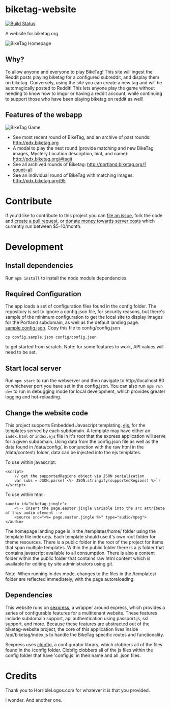 # biketag-website

[![Build Status][travis-image]](https://travis-ci.org/KenEucker/biketag-website)

A website for biketag.org

![BikeTag Homepage](https://i.imgur.com/gVYRQYTm.png)

## Why?

To allow anyone and everyone to play BikeTag! This site will ingest the Reddit posts playing biketag for a configured subreddit, and display them on biketag. Conversely, using the site you can create a new tag and will be automagically posted to Reddit! This lets anyone play the game without needing to know how to imgur or having a reddit account, while continuing to support those who have been playing biketag on reddit as well!

## Features of the webapp

![BikeTag Game](https://i.imgur.com/Vq7mweWm.png)

-   See most recent round of BikeTag, and an archive of past rounds: http://pdx.biketag.org
-   A modal to play the next round (provide matching and new BikeTag images, Mystery Location description, hint, and name): http://pdx.biketag.org/#tagit
-   See all archived rounds of Biketag: http://portland.biketag.org/?count=all
-   See an individual round of BikeTag with matching images: http://pdx.biketag.org/95

# Contribute

If you'd like to contribute to this project you can [file an issue](https://github.com/keneucker/biketag-website/issues), fork the code and [create a pull request](https://github.com/keneucker/biketag-website/pulls), or [donate money towards server costs](https://paypal.me/KenEucker) which currently run between \$5-10/month.

# Development

## Install dependencies

Run `npm install` to install the node module dependencies.

## Required Configuration

The app loads a set of configuration files found in the config folder. The repository is set to ignore a config.json file, for security reasons, but there's sample of the minimum configuration to get the local site to display images for the Portland subdomain, as well as the default landing page. [sample.config.json](config.sample.json). Copy this file to config/config.json

`cp config.sample.json config/config.json`

to get started from scratch. Note: for some features to work, API values will need to be set.

## Start local server

Run `npm start` to run the webserver and then navigate to http://localhost:80 or whichever port you have set in the config.json. You can also run `npm run dev` to run in debugging mode for local development, which provides greater logging and hot-reloading.

## Change the website code

This project supports Embedded Javascript templating, [ejs](https://ejs.co/), for the templates served by each subdomain. A template may have either an `index.html` or `index.ejs` file in it's root that the express application will serve for a given subdomain. Using data from the config.json file as well as the data found in /data/config/, in conjunction with the raw html in the /data/content/ folder, data can be injected into the ejs templates.

To use within javascript:

```
<script>
	// get the supportedRegions object via JSON serialization
	var subs = JSON.parse(`<%- JSON.stringify(supportedRegions) %>`)
</script>
```

To use within html:

```
<audio id="biketag-jingle">
	<!-- insert the page.easter.jingle variable into the src attribute of this audio element -->
	<source src="<%= page.easter.jingle %>" type="audio/mpeg">
</audio>
```

The homepage landing page is in the /templates/home/ folder using the template file index.ejs. Each template should use it's own root folder for theme resources. There is a public folder in the root of the project for items that span multiple templates. Within the public folder there is a js folder that contains javascript available to all consumption. There is also a content folder within the public folder that contains raw html content which is available for editing by site administrators using git.

Note: When running in dev mode, changes to the files in the /templates/ folder are reflected immediately, with the page autoreloading.

## Dependencies

This website runs on [sexpress](https://github.com/KenEucker/sexpress), a wrapper around express, which provides a series of configurable features for a multitenant website. These features include subdomain support, api authentication using passport.js, ssl support, and more. Because these features are abstracted out of the biketag-website project, the core of this application lives inside /api/biketag/index.js to handle the BikeTag specific routes and functionality.

Sexpress uses [clobfig](https://github.com/KenEucker/clobfig), a configurator library, which clobbers all of the files found in the /config folder. Clobfig clobbers all of the js files within the config folder that have 'config.js' in their name and all .json files.

# Credits

Thank you to HorribleLogos.com for whatever it is that you provided.

[paypal-image]: https://raw.githubusercontent.com/stefan-niedermann/paypal-donate-button/master/paypal-donate-button.png
[travis-image]: https://travis-ci.org/KenEucker/biketag-website.svg?branch=master

I wonder. And another one.
